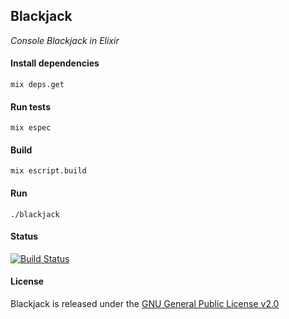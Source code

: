 ## Blackjack

*Console Blackjack in Elixir*

#### Install dependencies

```
mix deps.get
```

#### Run tests

```
mix espec
```

#### Build

```
mix escript.build
```

#### Run

```
./blackjack
```

#### Status

[![Build Status](https://travis-ci.org/gdonald/blackjack-ex.svg?branch=master)](https://travis-ci.org/gdonald/blackjack-ex)

#### License

Blackjack is released under the [GNU General Public License v2.0](https://opensource.org/licenses/GPL-2.0)
